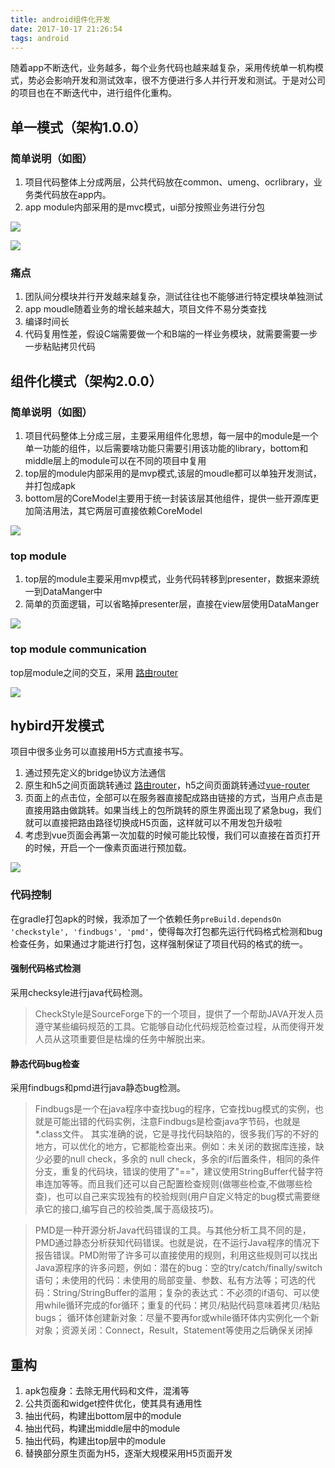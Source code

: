 ```yaml
---
title: android组件化开发
date: 2017-10-17 21:26:54
tags: android
---
```

随着app不断迭代，业务越多，每个业务代码也越来越复杂，采用传统单一机构模式，势必会影响开发和测试效率，很不方便进行多人并行开发和测试。于是对公司的项目也在不断迭代中，进行组件化重构。

<!-- more -->

## 单一模式（架构1.0.0）

### 简单说明（如图）

1. 项目代码整体上分成两层，公共代码放在common、umeng、ocrlibrary，业务类代码放在app内。
2. app module内部采用的是mvc模式，ui部分按照业务进行分包

![](/images/arc_1.jpg)

![](/images/arc_2.jpg)

### 痛点

1. 团队间分模块并行开发越来越复杂，测试往往也不能够进行特定模块单独测试
2. app moudle随着业务的增长越来越大，项目文件不易分类查找
3. 编译时间长
4. 代码复用性差，假设C端需要做一个和B端的一样业务模块，就需要需要一步一步粘贴拷贝代码

## 组件化模式（架构2.0.0）

### 简单说明（如图）

1. 项目代码整体上分成三层，主要采用组件化思想，每一层中的module是一个单一功能的组件，以后需要啥功能只需要引用该功能的library，bottom和middle层上的module可以在不同的项目中复用
2. top层的module内部采用的是mvp模式,该层的moudle都可以单独开发测试，并打包成apk
3. bottom层的CoreModel主要用于统一封装该层其他组件，提供一些开源库更加简洁用法，其它两层可直接依赖CoreModel

![](/images/arc_3.jpg)

### top module

1. top层的module主要采用mvp模式，业务代码转移到presenter，数据来源统一到DataManger中
2. 简单的页面逻辑，可以省略掉presenter层，直接在view层使用DataManger

![](/images/arc_5.jpg)

### top module communication

top层module之间的交互，采用 [路由router](https://github.com/drakeet/Floo)

![](/images/arc_6.jpg)

## hybird开发模式

项目中很多业务可以直接用H5方式直接书写。

1. 通过预先定义的bridge协议方法通信
2. 原生和h5之间页面跳转通过 [路由router](https://github.com/drakeet/Floo)，h5之间页面跳转通过[vue-router](https://router.vuejs.org/zh-cn/)
3. 页面上的点击位，全部可以在服务器直接配成路由链接的方式，当用户点击是直接用路由做跳转。如果当线上的包所跳转的原生界面出现了紧急bug，我们就可以直接把路由路径切换成H5页面，这样就可以不用发包升级啦
4. 考虑到vue页面会再第一次加载的时候可能比较慢，我们可以直接在首页打开的时候，开启一个一像素页面进行预加载。

![](/images/arc_7.jpg)

### 代码控制

在gradle打包apk的时候，我添加了一个依赖任务`preBuild.dependsOn 'checkstyle', 'findbugs', 'pmd'`，使得每次打包都先运行代码格式检测和bug检查任务，如果通过才能进行打包，这样强制保证了项目代码的格式的统一。

#### 强制代码格式检测

采用checksyle进行java代码检测。

> CheckStyle是SourceForge下的一个项目，提供了一个帮助JAVA开发人员遵守某些编码规范的工具。它能够自动化代码规范检查过程，从而使得开发人员从这项重要但是枯燥的任务中解脱出来。

#### 静态代码bug检查

采用findbugs和pmd进行java静态bug检测。

> Findbugs是一个在java程序中查找bug的程序，它查找bug模式的实例，也就是可能出错的代码实例，注意Findbugs是检查java字节码，也就是*.class文件。
  其实准确的说，它是寻找代码缺陷的，很多我们写的不好的地方，可以优化的地方，它都能检查出来。例如：未关闭的数据库连接，缺少必要的null check，多余的 null check，多余的if后置条件，相同的条件分支，重复的代码块，错误的使用了"=="，建议使用StringBuffer代替字符串连加等等。而且我们还可以自己配置检查规则(做哪些检查,不做哪些检查)，也可以自己来实现独有的校验规则(用户自定义特定的bug模式需要继承它的接口,编写自己的校验类,属于高级技巧)。

> PMD是一种开源分析Java代码错误的工具。与其他分析工具不同的是，PMD通过静态分析获知代码错误。也就是说，在不运行Java程序的情况下报告错误。PMD附带了许多可以直接使用的规则，利用这些规则可以找出Java源程序的许多问题，例如：潜在的bug：空的try/catch/finally/switch语句；未使用的代码：未使用的局部变量、参数、私有方法等；可选的代码：String/StringBuffer的滥用；复杂的表达式：不必须的if语句、可以使用while循环完成的for循环；重复的代码：拷贝/粘贴代码意味着拷贝/粘贴bugs； 循环体创建新对象：尽量不要再for或while循环体内实例化一个新对象；资源关闭：Connect，Result，Statement等使用之后确保关闭掉

## 重构

1. apk包瘦身：去除无用代码和文件，混淆等
2. 公共页面和widget控件优化，使其具有通用性
2. 抽出代码，构建出bottom层中的module
3. 抽出代码，构建出middle层中的module
4. 抽出代码，构建出top层中的module
5. 替换部分原生页面为H5，逐渐大规模采用H5页面开发
